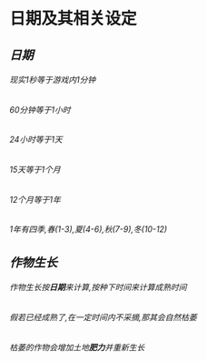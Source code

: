# 日期及其相关设定
## *日期*
###### 现实1秒等于游戏内1分钟
###### 60分钟等于1小时
###### 24小时等于1天
###### 15天等于1个月
###### 12个月等于1年
###### 1年有四季,春(1-3),夏(4-6),秋(7-9),冬(10-12)

## *作物生长*
###### 作物生长按**日期**来计算,按种下时间来计算成熟时间
###### 假若已经成熟了,在一定时间内不采摘,那其会自然枯萎
###### 枯萎的作物会增加土地**肥力**并重新生长